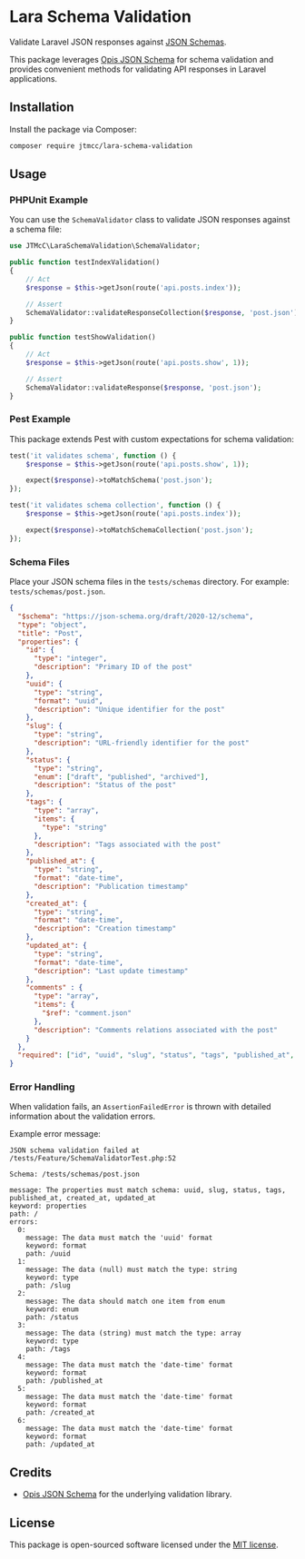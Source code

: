 # Lara Schema Validation

Validate Laravel JSON responses against [JSON Schemas](https://json-schema.org/specification).

This package leverages [Opis JSON Schema](https://opis.io/json-schema/) for schema validation and provides convenient methods for validating API responses in Laravel applications.

## Installation

Install the package via Composer:

```bash
composer require jtmcc/lara-schema-validation
```

## Usage

### PHPUnit Example

You can use the `SchemaValidator` class to validate JSON responses against a schema file:

```php
use JTMcC\LaraSchemaValidation\SchemaValidator;

public function testIndexValidation()
{
    // Act
    $response = $this->getJson(route('api.posts.index'));

    // Assert
    SchemaValidator::validateResponseCollection($response, 'post.json');
}

public function testShowValidation()
{
    // Act
    $response = $this->getJson(route('api.posts.show', 1));

    // Assert
    SchemaValidator::validateResponse($response, 'post.json');
}
```

### Pest Example

This package extends Pest with custom expectations for schema validation:

```php
test('it validates schema', function () {
    $response = $this->getJson(route('api.posts.show', 1));

    expect($response)->toMatchSchema('post.json');
});

test('it validates schema collection', function () {
    $response = $this->getJson(route('api.posts.index'));

    expect($response)->toMatchSchemaCollection('post.json');
});
```

### Schema Files

Place your JSON schema files in the `tests/schemas` directory. For example: `tests/schemas/post.json`.

```json
{
  "$schema": "https://json-schema.org/draft/2020-12/schema",
  "type": "object",
  "title": "Post",
  "properties": {
    "id": {
      "type": "integer",
      "description": "Primary ID of the post"
    },
    "uuid": {
      "type": "string",
      "format": "uuid",
      "description": "Unique identifier for the post"
    },  
    "slug": {
      "type": "string",
      "description": "URL-friendly identifier for the post"
    },
    "status": {
      "type": "string",
      "enum": ["draft", "published", "archived"],
      "description": "Status of the post"
    },
    "tags": {
      "type": "array",
      "items": {
        "type": "string"
      },
      "description": "Tags associated with the post"
    },
    "published_at": {
      "type": "string",
      "format": "date-time",
      "description": "Publication timestamp"
    },
    "created_at": {
      "type": "string",
      "format": "date-time",
      "description": "Creation timestamp"
    },
    "updated_at": {
      "type": "string",
      "format": "date-time",
      "description": "Last update timestamp"
    },
    "comments" : {
      "type": "array",
      "items": {
        "$ref": "comment.json"
      },
      "description": "Comments relations associated with the post"
    }
  },
  "required": ["id", "uuid", "slug", "status", "tags", "published_at", "created_at", "updated_at"]
}
```

### Error Handling

When validation fails, an `AssertionFailedError` is thrown with detailed information about the validation errors.

Example error message:

```
JSON schema validation failed at /tests/Feature/SchemaValidatorTest.php:52

Schema: /tests/schemas/post.json

message: The properties must match schema: uuid, slug, status, tags, published_at, created_at, updated_at
keyword: properties
path: /
errors:
  0:
    message: The data must match the 'uuid' format
    keyword: format
    path: /uuid
  1:
    message: The data (null) must match the type: string
    keyword: type
    path: /slug
  2:
    message: The data should match one item from enum
    keyword: enum
    path: /status
  3:
    message: The data (string) must match the type: array
    keyword: type
    path: /tags
  4:
    message: The data must match the 'date-time' format
    keyword: format
    path: /published_at
  5:
    message: The data must match the 'date-time' format
    keyword: format
    path: /created_at
  6:
    message: The data must match the 'date-time' format
    keyword: format
    path: /updated_at
```

## Credits

- [Opis JSON Schema](https://opis.io/json-schema/) for the underlying validation library.

## License

This package is open-sourced software licensed under the [MIT license](LICENSE).
